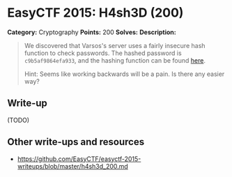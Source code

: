 # EasyCTF 2015: H4sh3D (200)

**Category:** Cryptography
**Points:** 200
**Solves:** 
**Description:**

> We discovered that Varsos's server uses a fairly insecure hash function to check passwords. The hashed password is `c9b5af9864efa933`, and the hashing function can be found [here](https://github.com/EasyCTF/easyctf-2015-writeups/files/hash1.py).
> 
> 
> Hint: Seems like working backwards will be a pain. Is there any easier way?


## Write-up

(TODO)

## Other write-ups and resources

* <https://github.com/EasyCTF/easyctf-2015-writeups/blob/master/h4sh3d_200.md>
